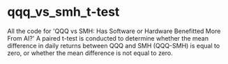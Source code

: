 # qqq_vs_smh_t-test
All the code for 'QQQ vs SMH: Has Software or Hardware Benefitted More From AI?' A paired t-test is conducted to determine whether the mean difference in daily returns between QQQ and SMH (QQQ-SMH) is equal to zero, or whether the mean difference is not equal to zero. 

